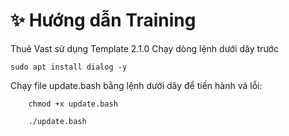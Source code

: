 # ✨ Hướng dẫn Training
Thuê Vast sử dụng Template 2.1.0
Chạy dòng lệnh dưới dây trước
```
sudo apt install dialog -y
```

Chạy file update.bash bằng lệnh dưới dây để tiến hành vá lỗi:
```
    chmod +x update.bash
```
```
    ./update.bash
```

